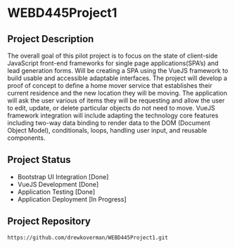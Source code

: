 # WEBD445Project1
## Project Description
The overall goal of this pilot project is to focus on the state of client-side JavaScript front-end frameworks for single page applications(SPA’s) and lead generation forms. Will be creating a SPA using the VueJS framework to build usable and accessible adaptable interfaces. The project will develop a proof of concept to define a home mover service that establishes their current residence and the new location they will be moving. The application will ask the user various of items they will be requesting and allow the user to edit, update, or delete particular objects do not need to move. VueJS framework integration will include adapting the technology core features including two-way data binding to render data to the DOM (Document Object Model), conditionals, loops, handling user input, and reusable components.
## Project Status
* Bootstrap UI Integration [Done]
* VueJS Development [Done]
* Application Testing [Done]
* Application Deployment [In Progress]
## Project Repository
```
https://github.com/drewkoverman/WEBD445Project1.git
```
